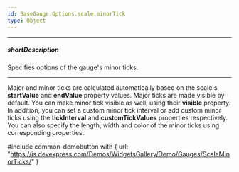 ```yaml
---
id: BaseGauge.Options.scale.minorTick
type: Object
---
```

---
##### shortDescription
Specifies options of the gauge's minor ticks.

---
Major and minor ticks are calculated automatically based on the scale's **startValue** and **endValue** property values. Major ticks are made visible by default. You can make minor tick visible as well, using their **visible** property. In addition, you can set a custom minor tick interval or add custom minor ticks using the **tickInterval** and **customTickValues** properties respectively. You can also specify the length, width and color of the minor ticks using corresponding properties.

#include common-demobutton with {
    url: "https://js.devexpress.com/Demos/WidgetsGallery/Demo/Gauges/ScaleMinorTicks/"
}
